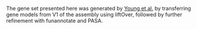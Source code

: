 The gene set presented here was generated by [Young et al.](https://pubmed.ncbi.nlm.nih.gov/33677057/) by transferring gene models from V1 of the assembly using liftOver, followed by further refinement with funannotate and PASA.
